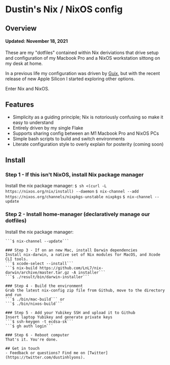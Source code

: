 # Dustin's Nix / NixOS config

## Overview
#### Updated: November 18, 2021

These are my "dotfiles" contained within Nix deriviations that drive setup and configuration of my Macbook Pro and a NixOS workstation sittong on my desk at home.

In a previous life my configuration was driven by [Guix](https://github.com/dustinlyons/guix-config), but with the recent release of new Apple Silicon I started exploring other options.

Enter Nix and NixOS.

## Features

- Simplicity as a guiding principle; Nix is notoriously confusing so make it easy to understand
- Entirely driven by my single Flake
- Supports sharing config between an M1 Macbook Pro and NixOS PCs
- Simple bash scripts to build and switch environments
- Literate configuration style to overly explain for posterity (coming soon)

## Install

### Step 1 - If this isn't NixOS, install Nix package manager
Install the nix package manager:
```$ sh <(curl -L https://nixos.org/nix/install) --daemon```
```$ nix-channel --add https://nixos.org/channels/nixpkgs-unstable nixpkgs```
```$ nix-channel --update```

### Step 2 - Install home-manager (declaratively manage our dotfiles)
Install the nix package manager:
```$ nix-channel --add https://github.com/nix-community/home-manager/archive/master.tar.gz home-manager
```$ nix-channel --update```

### Step 3 - If on an new Mac, install Darwin dependencies
Install nix-darwin, a native set of Nix modules for MacOS, and Xcode CLI tools.
```$ xcode-select --install```
```$ nix-build https://github.com/LnL7/nix-darwin/archive/master.tar.gz -A installer```
```$ ./result/bin/darwin-installer```

### Step 4 - Build the environment
Grab the latest nix-config zip file from Github, move to the directory and run
```$ ./bin/mac-build``` or 
```$ ./bin/nixos-build```

### Step 5 - Add your Yubikey SSH and upload it to Github
Insert laptop Yubikey and generate private keys
```$ ssh-keygen -t ecdsa-sk```
```$ gh auth login```

### Step 6 - Reboot computer
That's it. You're done.

## Get in touch
- Feedback or questions? Find me on [Twitter](https://twitter.com/dustinhlyons).
